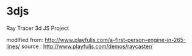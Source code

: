 3djs
====

Ray Tracer 3d JS Project

modified from: http://www.playfuljs.com/a-first-person-engine-in-265-lines/
source       : http://www.playfuljs.com/demos/raycaster/